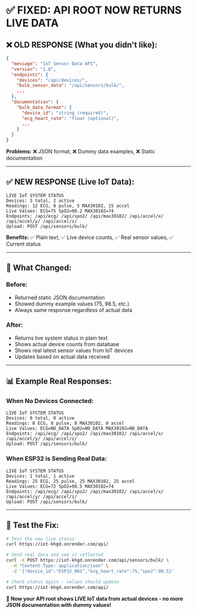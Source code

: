# ✅ FIXED: API ROOT NOW RETURNS LIVE DATA

## **❌ OLD RESPONSE (What you didn't like):**
```json
{
  "message": "IoT Sensor Data API",
  "version": "1.0",
  "endpoints": {
    "devices": "/api/devices/",
    "bulk_sensor_data": "/api/sensors/bulk/",
    ...
  },
  "documentation": {
    "bulk_data_format": {
      "device_id": "string (required)",
      "ecg_heart_rate": "float (optional)",
      ...
    }
  }
}
```
**Problems:** ❌ JSON format, ❌ Dummy data examples, ❌ Static documentation

---

## **✅ NEW RESPONSE (Live IoT Data):**
```
LIVE IoT SYSTEM STATUS
Devices: 3 total, 2 active
Readings: 12 ECG, 8 pulse, 5 MAX30102, 15 accel
Live Values: ECG=75 SpO2=98.2 MAX30102=74
Endpoints: /api/ecg/ /api/spo2/ /api/max30102/ /api/accel/x/ /api/accel/y/ /api/accel/z/
Upload: POST /api/sensors/bulk/
```
**Benefits:** ✅ Plain text, ✅ Live device counts, ✅ Real sensor values, ✅ Current status

---

## **🎯 What Changed:**

### **Before:**
- Returned static JSON documentation
- Showed dummy example values (75, 98.5, etc.)
- Always same response regardless of actual data

### **After:**
- Returns live system status in plain text
- Shows actual device counts from database
- Shows real latest sensor values from IoT devices
- Updates based on actual data received

---

## **📊 Example Real Responses:**

### **When No Devices Connected:**
```
LIVE IoT SYSTEM STATUS
Devices: 0 total, 0 active
Readings: 0 ECG, 0 pulse, 0 MAX30102, 0 accel
Live Values: ECG=NO_DATA SpO2=NO_DATA MAX30102=NO_DATA
Endpoints: /api/ecg/ /api/spo2/ /api/max30102/ /api/accel/x/ /api/accel/y/ /api/accel/z/
Upload: POST /api/sensors/bulk/
```

### **When ESP32 is Sending Real Data:**
```
LIVE IoT SYSTEM STATUS
Devices: 1 total, 1 active
Readings: 25 ECG, 25 pulse, 25 MAX30102, 25 accel
Live Values: ECG=72 SpO2=98.5 MAX30102=74
Endpoints: /api/ecg/ /api/spo2/ /api/max30102/ /api/accel/x/ /api/accel/y/ /api/accel/z/
Upload: POST /api/sensors/bulk/
```

---

## **🚀 Test the Fix:**

```bash
# Test the new live status
curl https://iot-khgd.onrender.com/api/

# Send real data and see it reflected
curl -X POST https://iot-khgd.onrender.com/api/sensors/bulk/ \
  -H "Content-Type: application/json" \
  -d '{"device_id":"ESP32_001","ecg_heart_rate":75,"spo2":98.5}'

# Check status again - values should update
curl https://iot-khgd.onrender.com/api/
```

**🎯 Now your API root shows LIVE IoT data from actual devices - no more JSON documentation with dummy values!**

